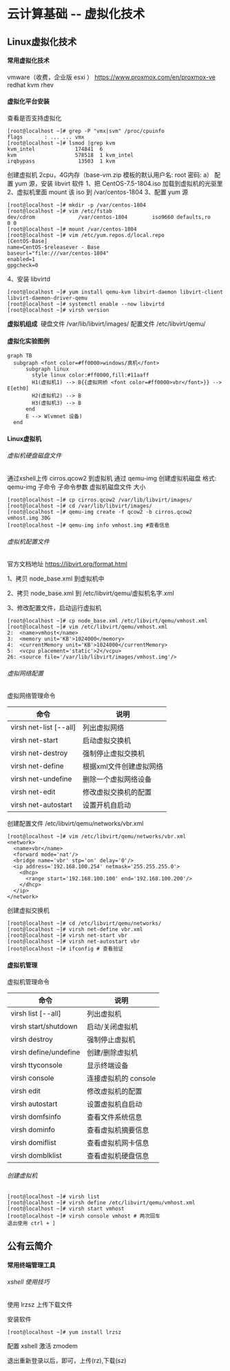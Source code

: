 # 云计算基础 -- 虚拟化技术

## Linux虚拟化技术

#### 常用虚拟化技术

  vmware（收费，企业版 esxi ）
  https://www.proxmox.com/en/proxmox-ve
  redhat kvm rhev

#### 虚拟化平台安装

查看是否支持虚拟化

```shell 
[root@localhost ~]# grep -P "vmx|svm" /proc/cpuinfo
flags		: ... ... vmx
[root@localhost ~]# lsmod |grep kvm
kvm_intel             174841  6 
kvm                   578518  1 kvm_intel
irqbypass              13503  1 kvm
```

创建虚拟机 2cpu，4G内存（base-vm.zip 模板的默认用户名: root  密码: a）
配置 yum 源，安装 libvirt 软件
1、把 CentOS-7.5-1804.iso 加载到虚拟机的光驱里
2、虚拟机里面 mount 该 iso 到 /var/centos-1804
3、配置 yum 源

```shell
[root@localhost ~]# mkdir -p /var/centos-1804
[root@localhost ~]# vim /etc/fstab
dev/cdrom              /var/centos-1804        iso9660 defaults,ro     0 0
[root@localhost ~]# mount /var/centos-1804
[root@localhost ~]# vim /etc/yum.repos.d/local.repo
[CentOS-Base]
name=CentOS-$releasever - Base
baseurl="file:///var/centos-1804"
enabled=1
gpgcheck=0
```

4、安装 libvirtd

```shell
[root@localhost ~]# yum install qemu-kvm libvirt-daemon libvirt-client libvirt-daemon-driver-qemu
[root@localhost ~]# systemctl enable --now libvirtd
[root@localhost ~]# virsh version
```

**虚拟机组成**
​    硬盘文件  /var/lib/libvirt/images/
​    配置文件  /etc/libvirt/qemu/

#### 虚拟化实验图例

```mermaid
graph TB
  subgraph <font color=#ff0000>windows/真机</font>
      subgraph linux
        style linux color:#ff0000,fill:#11aaff
        H1(虚拟机1) --> B{{虚拟网桥 <font color=#ff0000>vbr</font>}} --> E[eth0]
        H2(虚拟机2) --> B
        H3(虚拟机3) --> B
      end
      E --> W(vmnet 设备)
  end
```

#### Linux虚拟机

###### 虚拟机硬盘磁盘文件

通过xshell上传 cirros.qcow2 到虚拟机
通过 qemu-img 创建虚拟机磁盘
格式: qemu-img  子命令  子命令参数  虚拟机磁盘文件  大小

```shell
[root@localhost ~]# cp cirros.qcow2 /var/lib/libvirt/images/
[root@localhost ~]# cd /var/lib/libvirt/images/
[root@localhost ~]# qemu-img create -f qcow2 -b cirros.qcow2 vmhost.img 30G
[root@localhost ~]# qemu-img info vmhost.img #查看信息
```

###### 虚拟机配置文件

官方文档地址 https://libvirt.org/format.html

1、拷贝 node_base.xml 到虚拟机中

2、拷贝 node_base.xml 到 /etc/libvirt/qemu/虚拟机名字.xml

3、修改配置文件，启动运行虚拟机

```shell
[root@localhost ~]# cp node_base.xml /etc/libvirt/qemu/vmhost.xml
[root@localhost ~]# vim /etc/libvirt/qemu/vmhost.xml
2:	<name>vmhost</name>
3:	<memory unit='KB'>1024000</memory>
4:	<currentMemory unit='KB'>1024000</currentMemory>
5:	<vcpu placement='static'>2</vcpu>
26:	<source file='/var/lib/libvirt/images/vmhost.img'/>
```

###### 虚拟网络配置

虚拟网络管理命令

| 命令                   | 说明                    |
| ---------------------- | -----------------------|
| virsh net-list [--all] | 列出虚拟网络|
| virsh net-start        | 启动虚拟交换机|
| virsh net-destroy      | 强制停止虚拟交换机|
| virsh net-define       | 根据xml文件创建虚拟网络|
| virsh net-undefine     | 删除一个虚拟网络设备|
| virsh net-edit         | 修改虚拟交换机的配置|
| virsh net-autostart    | 设置开机自启动|

创建配置文件 /etc/libvirt/qemu/networks/vbr.xml

```shell
[root@localhost ~]# vim /etc/libvirt/qemu/networks/vbr.xml
<network>
  <name>vbr</name>
  <forward mode='nat'/>
  <bridge name='vbr' stp='on' delay='0'/>
  <ip address='192.168.100.254' netmask='255.255.255.0'>
    <dhcp>
      <range start='192.168.100.100' end='192.168.100.200'/>
    </dhcp>
  </ip>
</network>
```

创建虚拟交换机

```shell
[root@localhost ~]# cd /etc/libvirt/qemu/networks/
[root@localhost ~]# virsh net-define vbr.xml
[root@localhost ~]# virsh net-start vbr
[root@localhost ~]# virsh net-autostart vbr
[root@localhost ~]# ifconfig # 查看验证
```

#### 虚拟机管理

虚拟机管理命令

|命令|说明|
|----|----|
|virsh list [--all]|列出虚拟机|
|virsh start/shutdown|启动/关闭虚拟机|
|virsh destroy|强制停止虚拟机|
|virsh define/undefine|创建/删除虚拟机|
|virsh ttyconsole|显示终端设备|
|virsh console|连接虚拟机的 console|
|virsh edit|修改虚拟机的配置|
|virsh autostart|设置虚拟机自启动|
|virsh domfsinfo|查看文件系统信息|
|virsh dominfo|查看虚拟机摘要信息|
|virsh domiflist|查看虚拟机网卡信息|
|virsh domblklist|查看虚拟机硬盘信息|

###### 创建虚拟机

```shell
[root@localhost ~]# virsh list
[root@localhost ~]# virsh define /etc/libvirt/qemu/vmhost.xml
[root@localhost ~]# virsh start vmhost
[root@localhost ~]# virsh console vmhost # 两次回车
退出使用 ctrl + ]
```

## 公有云简介

#### 常用终端管理工具

###### xshell 使用技巧

使用 lrzsz 上传下载文件

安装软件 

```shell
[root@localhost ~]# yum install lrzsz
```

配置 xshell 激活 zmodem

退出重新登录以后，即可，上传(rz),下载(sz)